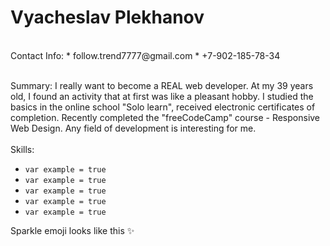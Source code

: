 # Vyacheslav Plekhanov
<br>
Contact Info:
* follow.trend7777@gmail.com
* +7-902-185-78-34
<br>
<br>


Summary:
I really want to become a REAL web developer. At my 39 years old, I found an activity that at first was like a pleasant hobby.
I studied the basics in the online school "Solo learn", received electronic certificates of completion.
Recently completed the "freeCodeCamp" course - Responsive Web Design.
Any field of development is interesting for me.
<br>
<br>
Skills:
  - `var example = true`
  - `var example = true`
  - `var example = true`
  - `var example = true`
  - `var example = true`

Sparkle emoji looks like this :sparkles:

